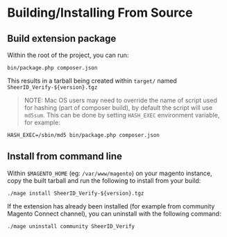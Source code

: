 # Building/Installing From Source

## Build extension package

Within the root of the project, you can run:

    bin/package.php composer.json

This results in a tarball being created within `target/` named `SheerID_Verify-${version}.tgz`

 > NOTE: Mac OS users may need to override the name of script used for hashing (part of composer build), by default the script will use `md5sum`. This can be done by setting `HASH_EXEC` environment variable, for example:

    HASH_EXEC=/sbin/md5 bin/package.php composer.json

## Install from command line

Within `$MAGENTO_HOME` (eg: `/var/www/magento`) on your magento instance, copy the built tarball and run the following to install from your build:

    ./mage install SheerID_Verify-${version}.tgz

If the extension has already been installed (for example from community Magento Connect channel), you can uninstall with the following command:

    ./mage uninstall community SheerID_Verify
